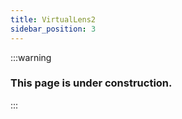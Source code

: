 ```yaml
---
title: VirtualLens2
sidebar_position: 3
---
```


:::warning

### This page is under construction.

:::
<!-- BAAAAAAaaaaaAAHHHH!!! -->